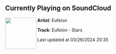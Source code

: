 ## Currently Playing on SoundCloud

[<img align="left" width="100" src="https://i1.sndcdn.com/artworks-2Ya78LDTHvyO6fBl-oNdrSQ-t500x500.jpg">](https://soundcloud.com/eufeion/stars?in=saxurn/sets/tmp/)

**Artist**: Eufeion 

**Track**: Eufeion - Stars

Last updated at 03/26/2024 20:35
